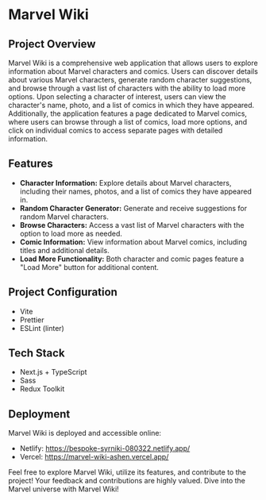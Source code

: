 # Marvel Wiki

## Project Overview

Marvel Wiki is a comprehensive web application that allows users to explore information about Marvel characters and comics. Users can discover details about various Marvel characters, generate random character suggestions, and browse through a vast list of characters with the ability to load more options. Upon selecting a character of interest, users can view the character's name, photo, and a list of comics in which they have appeared. Additionally, the application features a page dedicated to Marvel comics, where users can browse through a list of comics, load more options, and click on individual comics to access separate pages with detailed information.

## Features

- **Character Information:** Explore details about Marvel characters, including their names, photos, and a list of comics they have appeared in.
- **Random Character Generator:** Generate and receive suggestions for random Marvel characters.
- **Browse Characters:** Access a vast list of Marvel characters with the option to load more as needed.
- **Comic Information:** View information about Marvel comics, including titles and additional details.
- **Load More Functionality:** Both character and comic pages feature a "Load More" button for additional content.

## Project Configuration

- Vite
- Prettier
- ESLint (linter)

## Tech Stack

- Next.js + TypeScript
- Sass
- Redux Toolkit

## Deployment

Marvel Wiki is deployed and accessible online:

- Netlify: https://bespoke-syrniki-080322.netlify.app/
- Vercel: https://marvel-wiki-ashen.vercel.app/

Feel free to explore Marvel Wiki, utilize its features, and contribute to the project! Your feedback and contributions are highly valued. Dive into the Marvel universe with Marvel Wiki!
